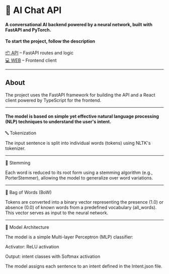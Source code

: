 # 🧠 AI Chat API

#### A conversational AI backend powered by a neural network, built with FastAPI and PyTorch.

#### To start the project, follow the description

[📦 API](./api/) – FastAPI routes and logic  
[💻 WEB](./web/) – Frontend client

-----------

## About

The project uses the FastAPI framework for building the API and a React client powered by TypeScript for the frontend.

---------------

#### The model is based on simple yet effective natural language processing (NLP) techniques to understand the user's intent.

🔤 Tokenization

The input sentence is split into individual words (tokens) using NLTK's tokenizer.

-----

🌱 Stemming

Each word is reduced to its root form using a stemming algorithm (e.g., PorterStemmer), allowing the model to generalize over word variations.

-----

🧺 Bag of Words (BoW)

Tokens are converted into a binary vector representing the presence (1.0) or absence (0.0) of known words from a predefined vocabulary (all_words). This vector serves as input to the neural network.

-----

🧠 Model Architecture

The model is a simple Multi-layer Perceptron (MLP) classifier:

Activator: ReLU activation

Output: intent classes with Softmax activation

The model assigns each sentence to an intent defined in the Intent.json file.

